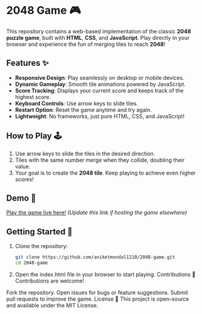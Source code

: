 # 2048 Game 🎮  

This repository contains a web-based implementation of the classic **2048 puzzle game**, built with **HTML**, **CSS**, and **JavaScript**. Play directly in your browser and experience the fun of merging tiles to reach **2048**!  

## Features ✨  
- **Responsive Design**: Play seamlessly on desktop or mobile devices.  
- **Dynamic Gameplay**: Smooth tile animations powered by JavaScript.  
- **Score Tracking**: Displays your current score and keeps track of the highest score.  
- **Keyboard Controls**: Use arrow keys to slide tiles.  
- **Restart Option**: Reset the game anytime and try again.  
- **Lightweight**: No frameworks, just pure HTML, CSS, and JavaScript!  

## How to Play 🕹️  
1. Use arrow keys to slide the tiles in the desired direction.  
2. Tiles with the same number merge when they collide, doubling their value.  
3. Your goal is to create the **2048 tile**. Keep playing to achieve even higher scores!  

## Demo 🔗  
[Play the game live here!](https://aniketmondal1210.github.io/2048-game) *(Update this link if hosting the game elsewhere)*  

## Getting Started 🚀  
1. Clone the repository:  
   ```bash  
   git clone https://github.com/aniketmondal1210/2048-game.git  
   cd 2048-game  
2. Open the index.html file in your browser to start playing.
Contributions 🤝
Contributions are welcome!

Fork the repository.
Open issues for bugs or feature suggestions.
Submit pull requests to improve the game.
License 📄
This project is open-source and available under the MIT License.
